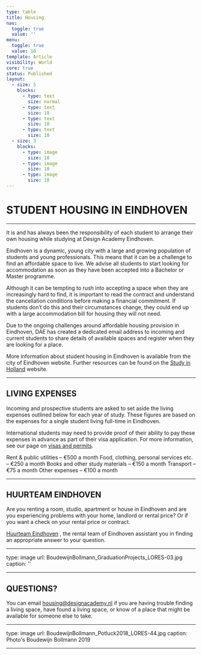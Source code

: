 ```yaml
---
type: table
title: Housing
nav:
  toggle: true
  value: ''
menu:
  toggle: true
  value: 10
template: Article
visibility: World
core: true
status: Published
layout:
  - size: 5
    blocks:
      - type: text
        size: normal
      - type: text
        size: 10
      - type: text
        size: 10
      - type: text
        size: 10
  - size: 3
    blocks:
      - type: image
        size: 10
      - type: image
        size: 10
      - type: image
        size: 10
---
```


# STUDENT HOUSING IN EINDHOVEN

---

It is and has always been the responsibility of each student to arrange their own housing while studying at Design Academy Eindhoven.

Eindhoven is a dynamic, young city with a large and growing population of students and young professionals. This means that it can be a challenge to find an affordable space to live. We advise all students to start looking for accommodation as soon as they have been accepted into a Bachelor or Master programme.

Although it can be tempting to rush into accepting a space when they are increasingly hard to find, it is important to read the contract and understand the cancellation conditions before making a financial commitment. If students don’t do this and their circumstances change, they could end up with a large accommodation bill for housing they will not need.

Due to the ongoing challenges around affordable housing provision in Eindhoven, DAE has created a dedicated email address to incoming and current students to share details of available spaces and register when they are looking for a place. 

More information about student housing in Eindhoven is available from the city of Eindhoven website. Further resources can be found on the [Study in Holland](https://www.studyinholland.nl/plan-your-stay/finding-a-place-to-live) website.

---

## LIVING EXPENSES

Incoming and prospective students are asked to set aside the living expenses outlined below for each year of study. These figures are based on the expenses for a single student living full-time in Eindhoven.

International students may need to provide proof of their ability to pay these expenses in advance as part of their visa application. For more information, see our page on [visas and permits](https://www.designacademy.nl/p/study-at-dae/student-life/residence-permitvisa-information).

Rent & public utilities – €500 a month
Food, clothing, personal services etc. – €250 a month
Books and other study materials – €150 a month
Transport – €75 a month
Other expenses – €100 a month

---

## HUURTEAM EINDHOVEN

Are you renting a room, studio, apartment or house in Eindhoven and are you experiencing problems with your home, landlord or rental price? Or if you want a check on your rental price or contract.

[Huurteam Eindhoven](https://huurteameindhoven.nl/en/) , the rental team of Eindhoven assistant you in finding an appropriate answer to your question.

---

type: image
url: BoudewijnBollmann_GraduationProjects_LORES-03.jpg
caption: ''

---

## QUESTIONS?

You can email <housing@designacademy.nl> if you are having trouble finding a living space, have found a living space, or know of a place that might be available for someone else to take.

---

type: image
url: BoudewijnBollmann_Potluck2018_LORES-44.jpg
caption: Photo's Boudewijn Bollmann 2019

---
